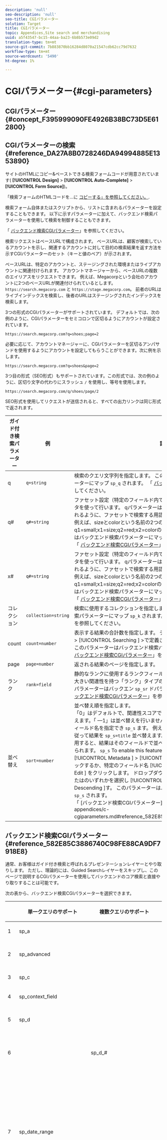 ```yaml
---
description: 'null'
seo-description: 'null'
seo-title: CGIパラメーター
solution: Target
title: CGIパラメーター
topic: Appendices,Site search and merchandising
uuid: a5f43547-bc15-44aa-ba23-6b8b573e09d2
translation-type: tm+mt
source-git-commit: 7b883870bb16284d8070a21547cdb62cc79d7632
workflow-type: tm+mt
source-wordcount: '5490'
ht-degree: 1%

---
```



# CGIパラメーター{#cgi-parameters}

## CGIパラメーター {#concept_F395999090FE4926B38BC73D5E612800}

## CGIパラメーターの検索 {#reference_DA27A8B0728246DA94994885E1353890}

サイトのHTMLにコピー&amp;ペーストできる検索フォームコードが用意されています( **[!UICONTROL Design]** > **[!UICONTROL Auto-Complete]** > **[!UICONTROL Form Source]**)。

「検索フォームのHTMLコードを…に [コピーする」を参照してください。](../c-about-auto-complete.md#task_A3A01EA800F24C0AA33902387E0362C7).

検索フォーム自体またはスクリプトから、リストに含まれるパラメーターを設定することもできます。 以下に示すパラメーターに加えて、バックエンド検索パラメーターを使用して検索を制御することもできます。

「 [バックエンド検索CGIパラメーター](../c-appendices/c-cgiparameters.md#reference_582E85C3886740C98FE88CA9DF7918E8)」を参照してください。

検索リクエストはベースURLで構成されます。 ベースURLは、顧客が検索しているアカウントを示し、関連するアカウントに対して目的の検索結果を返す方法を示すCGIパラメーターのセット（キーと値のペア）が示されます。

ベースURLは、特定のアカウントと、ステージングされた環境またはライブアカウントに関連付けられます。 アカウントマネージャーから、ベースURLの複数のエイリアスをリクエストできます。 例えば、Megacorpという会社のアカウントに2つのベースURLが関連付けられているとします。 `https://search.megacorp.com` と `https://stage.megacorp.com`。 前者のURLはライブインデックスを検索し、後者のURLはステージングされたインデックスを検索します。

3つの形式のCGIパラメーターがサポートされています。 デフォルトでは、次の例のように、CGIパラメーターをセミコロンで区切るようにアカウントが設定されています。

`https://search.megacorp.com?q=shoes;page=2`

必要に応じて、アカウントマネージャーに、CGIパラメーターを区切るアンパサンドを使用するようにアカウントを設定してもらうことができます。次に例を示します。

`https://search.megacorp.com?q=shoes&page=2`

3つ目の形式（SEO形式）もサポートされています。この形式では、次の例のように、区切り文字の代わりにスラッシュ `/` を使用し、等号を使用します。

`https://search.megacorp.com/q/shoes/page/2`

SEO形式を使用してリクエストが送信されると、すべての出力リンクは同じ形式で返されます。

| ガイド付き検索パラメーター | 例 | 説明 |
|--- |--- |--- |
| q | `q=string` | 検索のクエリ文字列を指定します。 このパラメーターはバックエンド検索パラメーターにマップ `sp_q` されます。  「 [バックエンド検索CGIパラメーター](../c-appendices/c-cgiparameters.md#reference_582E85C3886740C98FE88CA9DF7918E8)」を参照してください。 |
| q# | `q#=string` | ファセット設定（特定のフィールド内での検索）は、番号付きのqとxのパラメータを使って行います。  qパラメーターは、対応する番号付きxパラメーターで示されるように、ファセットで検索する用語を定義します。<br>例えば、sizeとcolorという名前の2つのファセットがある場合、q1=small;x1=size;q2=red;x2=colorのように指定できます。  このパラメーターはバックエンド検索パラメーターにマップ `sp_q_exact_#` されます。  <br>「 [バックエンド検索CGIパラメーター](../c-appendices/c-cgiparameters.md#reference_582E85C3886740C98FE88CA9DF7918E8)」を参照してください。 |
| x# | `q#=string` | ファセット設定（特定のフィールド内での検索）は、番号付きのqとxのパラメータを使って行います。  qパラメーターは、対応する番号付きxパラメーターで示されるように、ファセットで検索する用語を定義します。 <br>例えば、sizeとcolorという名前の2つのファセットがある場合、q1=small;x1=size;q2=red;x2=colorのように指定できます。  このパラメーターはバックエンド検索パラメーターにマップ `sp_x_#` されます。  <br>「 [バックエンド検索CGIパラメーター](../c-appendices/c-cgiparameters.md#reference_582E85C3886740C98FE88CA9DF7918E8)」を参照してください。 |
| コレクション | `collection=string` | 検索に使用するコレクションを指定します。  このパラメーターはバックエンド検索パラメーターにマップ `sp_k` されます。  「 [バックエンド検索CGIパラメーター](../c-appendices/c-cgiparameters.md#reference_582E85C3886740C98FE88CA9DF7918E8)」を参照してください。 |
| count | `count=number` | 表示する結果の合計数を指定します。  デフォルトは、 [!UICONTROL Settings ] > [!UICONTROL Searching ] >で定義されてい [!UICONTROL Searches ]ます。.  このパラメーターはバックエンド検索パラメーターにマップ `sp_c` されます。  「 [バックエンド検索CGIパラメーター](../c-appendices/c-cgiparameters.md#reference_582E85C3886740C98FE88CA9DF7918E8)」を参照してください。 |
| page | `page=number` | 返される結果のページを指定します。 |
| ランク | `rank=field` | 静的なランクに使用するランクフィールドを指定します。  フィールドは、0より大きい関連性を持つ「ランク」タイプのフィールドである必要があります。  このパラメーターはバックエン `sp_sr` ドパラメーターにマッピングされます。  「 [バックエンド検索CGIパラメーター](../c-appendices/c-cgiparameters.md#reference_582E85C3886740C98FE88CA9DF7918E8)」を参照してください。 |
| 並べ替え | `sort=number` | 並べ替え順を指定します。<br>「0」はデフォルトで、関連性スコアで並べ替えられます。「1」は日付で並べ替えます。「 —1」は並べ替えを行いません。  ユーザーは、パラメーターの値のフィールド名を指定でき `sp_s` ます。  例えば、タイトルフィールドに含まれる値に従って結果を `sp_s=title` 並べ替えます。 フィールド名をパラメーターの値に使用すると、結果はそのフィールドで並べ替えられ、その後関連性で下位並べ替えられます。 ` sp_s `  To enable this feature, click [!UICONTROL Settings ] > [!UICONTROL Metadata ] > [!UICONTROL Definitions ]. 定義ページで、をクリックするか、特定のフィールド名 [!UICONTROL Add New Field ][!UICONTROL Edit ] をクリックします。 ドロップダウン [!UICONTROL Sorting ] リストで、またはのいずれかを選択し [!UICONTROL Ascending ] ま [!UICONTROL Descending ]す。 このパラメーターはバックエンド検索パラメーターにマップ `sp_s` されます。 <br>「 [バックエンド検索CGIパラメーター]」を参照してください。(../c-appendices/c-cgiparameters.md#reference_582E85C3886740C98FE88CA9DF7918E8)。 |

## バックエンド検索CGIパラメーター {#reference_582E85C3886740C98FE88CA9DF7918E8}

通常、お客様はガイド付き検索と呼ばれるプレゼンテーションレイヤーとやり取りします。 ただし、理論的には、Guided Searchレイヤーをスキップし、このページで説明するCGIパラメーターを使用してバックエンドのコア検索と直接やり取りすることは可能です。

次の表から、バックエンド検索CGIパラメーターを選択できます。
<table> 
 <thead> 
  <tr> 
   <th colname="col1" class="entry"> </th> 
   <th colname="col2" class="entry"> <p>単一クエリのサポート </p> </th> 
   <th colname="col03" class="entry"> <p>複数クエリのサポート </p> </th> 
   <th colname="col3" class="entry"> <p>例 </p> </th> 
   <th colname="col4" class="entry"> <p>説明 </p> </th> 
  </tr> 
 </thead>
 <tbody> 
  <tr> 
   <td colname="col1"> <p>1 </p> </td> 
   <td colname="col2"> <p>sp_a </p> </td> 
   <td colname="col03"> <p> </p> </td> 
   <td colname="col3"> <p> <span class="codeph"> sp_a=文字列 </span> </p> </td> 
   <td colname="col4"> <p>アカウント番号の文字列を指定します。 このパラメーターは必須で、有効なアカウント番号文字列である必要があります。 アカウント番号の文字列は、 <span class="uicontrol"> 設定/アカウントオプション/アカウント </span> 設定で確認でき <span class="uicontrol"></span><span class="uicontrol"></span>ます。 </p> </td> 
  </tr> 
  <tr> 
   <td colname="col1"> <p>2 </p> </td> 
   <td colname="col2"> <p>sp_advanced </p> </td> 
   <td colname="col03"> <p> </p> </td> 
   <td colname="col3"> <p> <span class="codeph"> sp_advanced= 0または1 </span> </p> </td> 
   <td colname="col4"> <p>sp_advanced=1 <span class="codeph"> がクエリと共に送信さ </span> れた場合、検索フォームでは、 <span class="codeph"> &lt;search-if-advanced&gt; </span> タグと検索テンプレート内の <span class="codeph"> &lt;/search-if-advanced&gt; </span> タグの間のすべてのコードが使用されます。 &lt;search-if-not-advanced&gt;タグと <span class="codeph"> &lt;/search-if-not-advanced&gt; </span><span class="codeph"></span> タグの間のコードはすべて無視されます。 sp_advanced=0 <span class="codeph"></span> （またはその他の値）が送信された場合、&lt;search-if-advanced&gt;テンプレートブロックは無視され、&lt;search-if-not-advanced&gt;テンプレートブロックが使用されます。 </p> </td> 
  </tr> 
  <tr> 
   <td colname="col1"> <p>3 </p> </td> 
   <td colname="col2"> <p>sp_c </p> </td> 
   <td colname="col03"> <p> </p> </td> 
   <td colname="col3"> <p> <span class="codeph"> sp_c=数値 </span> </p> </td> 
   <td colname="col4"> <p>表示する結果の合計数を指定します。 デフォルトは 10 です。 </p> </td> 
  </tr> 
  <tr> 
   <td colname="col1"> <p>4 </p> </td> 
   <td colname="col2"> <p>sp_context_field </p> </td> 
   <td colname="col03"> <p> </p> </td> 
   <td colname="col3"> <p> <code> sp_context_field= <i>field</i> </code> </p> </td> 
   <td colname="col4"> <p>特定のフィールドのコンテキスト情報を収集します。 収集した情報は、 <span class="codeph"> &lt;search-context&gt; </span> テンプレートタグを介して検索結果に出力されます。 The default value is <span class="codeph"> body </span>. </p> </td> 
  </tr> 
  <tr> 
   <td colname="col1"> <p>5 </p> </td> 
   <td colname="col2"> <p>sp_d </p> </td> 
   <td colname="col03"> <p> </p> </td> 
   <td colname="col3"> <p> <span class="codeph"> sp_d=タイプ </span> </p> </td> 
   <td colname="col4"> <p>実行する日付範囲検索のタイプを指定します。 日付範囲検索を行わない任意の値を指定する。カスタムは、検索する日付をsp_date_rangeの値を使用して検索する <span class="codeph"> べき値を示し、sp_ </span> 開始のsp_ <span class="codeph"> end_sp_end, sp_endの開始sp_sp_ </span><span class="codeph"></span><span class="codeph"></span><span class="codeph"></span><span class="codeph"></span><span class="codeph"></span> endの開始を示す。年は、日付の範囲を調べます。 <span class="codeph"> sp_d </span> は、検索フォームにカスタム範囲（sp_date_rangeを使用）または特定の開始と終了日の範囲で検索するオプションが含まれている場合にのみ必要 <span class="codeph"></span>です。 </p> </td> 
  </tr> 
  <tr> 
   <td colname="col1"> <p>6 </p> </td> 
   <td colname="col2"> <p> </p> </td> 
   <td colname="col03"> <p> sp_d_# </p> </td> 
   <td colname="col3"> <p> <span class="codeph"> sp_d_#=タイプ </span> </p> </td> 
   <td colname="col4"> <p>対応する <span class="codeph"> sp_q_# </span> クエリに対して実行する日付範囲検索のタイプを指定します。 「#」は1 ～ 16の数字に置き換えられます( <span class="codeph"> sp_d_8など、番号付きクエリ </span>sp_q_8に適用され <span class="codeph"></span>ます)。 </p> <p>typeは任意に設定できます。日付範囲検索は実行しません。 <span class="codeph"> sp_date_range_#の値は検索する日付の決定に使用され、sp_ </span> date_#の値は検索する日付の決定に使用され、sp_min_day_day_#はsp_min_ <span class="codeph"> month_ </span><span class="codeph"></span><span class="codeph"></span><span class="codeph"></span><span class="codeph"></span><span class="codeph"></span><span class="codeph"></span> p_max日付の範囲を決定するには、_max_sp_max_month#を使用し、sp_max_year#を使用します。 sp_d_#の使用は、検索フォームにカスタム範囲（sp_date_range_#を使用）または特定の開始と <span class="codeph"> 終了日の範囲で検索するオプションが含まれている場合にのみ必要 </span><span class="codeph"></span>です。 </p> </td> 
  </tr> 
  <tr> 
   <td colname="col1"> <p>7 </p> </td> 
   <td colname="col2"> <p>sp_date_range </p> </td> 
   <td colname="col03"> <p> </p> </td> 
   <td colname="col3"> <p> <code> sp_date_range= <i>number</i> </code> </p> </td> 
   <td colname="col4"> <p>検索に適用する事前定義の日付範囲を指定します。 0以上の値は、今日より前に検索する日数を指定します。例えば、「0」の値は「today」を、「1」の値は「today and yesterday」を、「30」の値は「within thast 30 days」を示します。 </p> <p>0未満の値は、次のようにカスタム範囲を指定します。 </p> <p>-1 = "なし"（日付範囲なしを指定した場合と同じ）。 </p> <p>-2 = "今週"。現在の週の日曜日から土曜日を検索します。 </p> <p>-3 = "先週"。現在の週の前の週の日曜日から土曜日を検索します。 </p> <p>-4 = "今月"（現在の月内の日付を検索） </p> <p>-5 = "先月"。現在の月の前の月内の日付を検索します。 </p> <p>-6 = "今年"（現在の年内の日付を検索） </p> <p>-7 = "昨年"。現在の年の前の年内の日付を検索します。 </p> </td> 
  </tr> 
  <tr> 
   <td colname="col1"> <p>8 </p> </td> 
   <td colname="col2"> <p> </p> </td> 
   <td colname="col03"> <p>sp_date_range_# </p> </td> 
   <td colname="col3"> <p> <code> sp_date_range_#= <i>number</i> </code> </p> </td> 
   <td colname="col4"> <p>対応する <span class="codeph"> sp_q_# </span> クエリに適用する、事前定義済みの日付範囲を指定します。 「#」は、1 ～ 16の間の数字に置き換えられます( <span class="codeph"> sp_date_range_8など、番号付きクエリsp_q_8 </span>に適用され <span class="codeph"></span>ます)。 </p> <p>0以上の値は、今日より前に検索する日数を指定します。 例えば、0を指定すると今日が指定されます。値1は今日と昨日を指定します。値を30に設定すると、過去30日以内の期間が指定されます。 </p> <p>0未満の値は、次のようにカスタム範囲を指定します。 </p> <p>-1 = "なし"（日付範囲なしを指定した場合と同じ）。 </p> <p>-2 = "今週"。現在の週の日曜日から土曜日を検索します。 </p> <p>-3 = "先週"。現在の週の前の週の日曜日から土曜日を検索します。 </p> <p>-4 = "今月"（現在の月内の日付を検索） </p> <p>-5 = "先月"。現在の月の前の月内の日付を検索します。 </p> <p>-6 = "今年"（現在の年内の日付を検索） </p> <p>-7 = "昨年"。現在の年の前の年内の日付を検索します。 </p> </td> 
  </tr> 
  <tr> 
   <td colname="col1"> <p>9 </p> </td> 
   <td colname="col2"> <p>sp_dedupe_field </p> </td> 
   <td colname="col03"> <p> </p> </td> 
   <td colname="col3"> <p> <code> sp_dedupe_field= <i>fieldname</i> </code> </p> </td> 
   <td colname="col4"> <p>検索結果を重複除外する単一のフィールドを指定します。 そのフィールドの重複結果はすべて検索結果から削除されます。 例えば、 <span class="codeph"></span>sp_dedupe_field=titleの場合、特定のタイトルに対する最上位の結果のみが検索結果に表示されます（2つの結果が同じタイトルフィールドのコンテンツを持つことはありません）。 複数値(許可リスト)タイプのフィールドの場合は、フィールドの内容全体が比較に使用されます。 1つのフィールドのみを指定できます。 フィールド名に「table-qualifier」は使用できません。 </p> </td> 
  </tr> 
  <tr> 
   <td colname="col1"> <p>10 </p> </td> 
   <td colname="col2"> <p>sp_e </p> </td> 
   <td colname="col03"> <p> </p> </td> 
   <td colname="col3"> <p> <span class="codeph"> sp_e=数値 </span> </p> </td> 
   <td colname="col4"> <p>数字を超える文字を含むクエリ文字列の任意の単語に対して、自動ワイルドカード拡張を行うように指定します。 つまり、 <span class="codeph"> sp_e=5は、「クエリ」や「数値」など5文字以上の単語をワイルドカード文字「*」で展開し、「クエリ*」や「数値*」と同じ検索にすることを </span> 指定します。 文字数の少ない単語は拡張されないので、「word」を検索しても、ワイルドカードによる自動拡張は行われません。 </p> </td> 
  </tr> 
  <tr> 
   <td colname="col1"> <p>11 </p> </td> 
   <td colname="col2"> <p> </p> </td> 
   <td colname="col03"> <p> sp_e_# </p> </td> 
   <td colname="col3"> <p> <span class="codeph"> sp_e_#= number </span> </p> </td> 
   <td colname="col4"> <p>対応する <span class="codeph"></span> sp_q_#クエリ文字列の任意の単語に対して、数値文字を超える自動ワイルドカード拡張を行うことを指定します。 つまり、 <span class="codeph"> sp_e_2=5は、「クエリ」や「数値」など、sp_q_2 </span> クエリ列に5文字以上含まれる単語をワイルドカード文字「 <span class="codeph"></span><span class="codeph"></span>* 」で展開することを指定し、「クエリ*」や「数値*」の検索と同じ検索結果になります。 文字数の少ない単語は拡張されないので、 <span class="codeph"> sp_q_2で「word」を検索しても、ワイルドカードの自動拡張 </span> は行われません。 </p> </td> 
  </tr> 
  <tr> 
   <td colname="col1"> <p>12 </p> </td> 
   <td colname="col2"> <p>sp_end_day、sp_end_month、sp_end_year </p> </td> 
   <td colname="col03"> <p> </p> </td> 
   <td colname="col3"> <p> <code> sp_end_day= <i>number</i>,sp_end_month= <i>number</i>, sp_end_year= <i>number</i> </code> </p> </td> 
   <td colname="col4"> <p>この3項目の値は、検索の終了日の範囲を指定し、セットとして指定する必要があります。 </p> </td> 
  </tr> 
  <tr> 
   <td colname="col1"> <p>13 </p> </td> 
   <td colname="col2"> <p>sp_f </p> </td> 
   <td colname="col03"> <p> </p> </td> 
   <td colname="col3"> <p> <span class="codeph"> sp_f=文字列 </span> </p> </td> 
   <td colname="col4"> <p>クエリパラメータ文字列の文字セット( <span class="codeph"> sp_qなど </span>)を指定します。 この文字列は、検索フォームが含まれるページの文字セットと常に一致する必要があります。 </p> </td> 
  </tr> 
  <tr> 
   <td colname="col1"> <p>14 </p> </td> 
   <td colname="col2"> <p>sp_field_table </p> </td> 
   <td colname="col03"> <p> </p> </td> 
   <td colname="col3"> <p> <code> sp_field_ table=table: field,field... </code> </p> </td> 
   <td colname="col4"> <p>指定したフィールドから成る論理データテーブルを定義します。 例えば、「color」、「size」、「price」の各フィールドから成る「items」という名前のテーブルは、次のように定義されます。 </p> <p> <span class="codeph"> sp_field_table=items:color,size,price </span> </p> <p>論理テーブルは、「許可リスト」がチェックされているフィールド( <span class="uicontrol"> 設定/ </span> メタデータ <span class="uicontrol"> / </span> 定義 <span class="uicontrol"> の下 </span>)と併用すると最も役立ちます。 フィールド名を値として使用するすべてのCGIパラメーターとテンプレートタグでは、必要に応じてテーブル名の後に「。」を付けて指定できます。 フィールド名の前( <span class="codeph"> sp_x_1=tablename.fieldnameなど </span>)。 </p> <p>例えば、サイズが「large」の1つ以上の「red」ドキュメントを含むアイテム（アイテムがメタデータの平行な行として表される）を検索するには、次を使用します。 </p> <p> <code> sp_q_exact_1=red&amp;sp_x_1=items.color&amp; sp_q_exact_2=large&amp;sp_x_2=items.size&amp;sp_field_table=items:color,size,price </code> </p> </td> 
  </tr> 
  <tr> 
   <td colname="col1"> <p>15 </p> </td> 
   <td colname="col2"> sp_i </td> 
   <td colname="col03"> <p> </p> </td> 
   <td colname="col3"> <p> <span class="codeph"> sp_i= <span class="varname"> 値 </span> </span> </p> </td> 
   <td colname="col4"> <p>レポートを生成する際に検索を無視します。 </p> <p>このクエリを使用して、Did You Meanが生成する検索や、管理者がメンバセンターで生成する検索など、特定のバックエンド検索をマスクします。 エンドユーザはこのような検索タイプを生成しないので、様々なAdobeSearch&amp;Promoteレポートには表示されません。 </p> <p>有効な値は、 <span class="codeph"> sp_i=1 </span> および <span class="codeph"> sp_i=2 </span>です。 </p> </td> 
  </tr> 
  <tr> 
   <td colname="col1"> <p>16 </p> </td> 
   <td colname="col2"> <p>sp_k </p> </td> 
   <td colname="col03"> <p> </p> </td> 
   <td colname="col3"> <p> <span class="codeph"> sp_k=文字列 </span> </p> </td> 
   <td colname="col4"> <p> 検索に使用するコレクションを指定します。 デフォルト値はコレクションなしです。つまり、検索にはサイト全体が含まれる必要があります。 </p> <p>検索フォームでのコレクションの <a href="../c-appendices/c-searchforms.md#reference_5A079AEEEFB84457892EF0870D0605C3" type="reference" format="dita" scope="local"> 使用を参照してくだ </a>さい。 </p> </td> 
  </tr> 
  <tr> 
   <td colname="col1"> <p>17 </p> </td> 
   <td colname="col2"> <p>sp_l </p> </td> 
   <td colname="col03"> <p> </p> </td> 
   <td colname="col3"> <p> <span class="codeph"> sp_l=文字列 </span> </p> </td> 
   <td colname="col4"> <p>クエリパラメータ文字列の言語を指定します( <span class="codeph"> sp_qなど </span>)。 この <i><span class="codeph"></span></i> 文字列は、ISO-639言語コードの後にオプションでISO-3166国コードが続く標準ロケールIDにする必要があります。 例えば、英語は「en」または「en_US」、日本語は「ja」または「ja_JP」です。 </p> </td> 
  </tr> 
  <tr> 
   <td colname="col1"> <p>18 </p> </td> 
   <td colname="col2"> <p>sp_literal </p> </td> 
   <td colname="col03"> <p> </p> </td> 
   <td colname="col3"> <p> <span class="codeph"> sp_literal= 0または1 </span> </p> </td> 
   <td colname="col4"> <p> sp_literal=1を設定すると、 <span class="codeph"></span> クエリ内の単語を解釈する可能性のあるすべての機能が一時的に無効になります。 このパラメーターを使用すると、同義語、代替単語フォームおよび類似音の一致に関係なく、クエリのリテラル語句のみがドキュメントに一致します。 </p> <p>sp_literal=0は意味を持たないこ <span class="codeph"></span> とに注意してください。この値を使用すると無視されます。 </p> <p>辞書につ <a href="../c-about-linguistics-menu/c-about-dictionaries.md#concept_B8028B71EC8144669614C64578EDB034" type="concept" format="dita" scope="local"> いてを参照してくだ </a>さい。 </p> </td> 
  </tr> 
  <tr> 
   <td colname="col1"> <p>19 </p> </td> 
   <td colname="col2"> <p>sp_m </p> </td> 
   <td colname="col03"> <p> </p> </td> 
   <td colname="col3"> <p> <span class="codeph"> sp_m=数値 </span> </p> </td> 
   <td colname="col4"> <p> 概要を表示するかどうかを指定します。 1ははい、0はいいえ。 デフォルトは 1 です。 </p> </td> 
  </tr> 
  <tr> 
   <td colname="col1"> <p>20 </p> </td> 
   <td colname="col2"> <p>sp_n </p> </td> 
   <td colname="col03"> <p> </p> </td> 
   <td colname="col3"> <p> <span class="codeph"> sp_n=数値 </span> </p> </td> 
   <td colname="col4"> <p> 検索結果を開始する結果の数を指定します。 デフォルトは 1 です。 </p> </td> 
  </tr> 
  <tr> 
   <td colname="col1"> <p>21 </p> </td> 
   <td colname="col2"> <p>sp_not_found_page </p> </td> 
   <td colname="col03"> <p> </p> </td> 
   <td colname="col3"> <p> <span class="codeph"> sp_not_found_page= url </span> </p> </td> 
   <td colname="col4"> <p> 検索結果がない場合に、指定したURLにリダイレクトするかどうかを指定します。 </p> </td> 
  </tr> 
  <tr> 
   <td colname="col1"> <p>22 </p> </td> 
   <td colname="col2"> <p>sp_p </p> </td> 
   <td colname="col03"> <p> </p> </td> 
   <td colname="col3"> <p> <span class="codeph"> sp_p= any/all/phrase </span> </p> </td> 
   <td colname="col4"> <p> 実行する検索のデフォルトの種類を指定します。 「 <span class="codeph"></span> any」を使用すると、クエリ文字列から任意の単語を含むドキュメントを検索できます。 「 <span class="codeph"></span> all」を使用すると、クエリ文字列に含まれるすべての単語を含むドキュメントを検索できます。 phraseを使用すると、 <span class="codeph"></span> クエリ文字列は引用符で囲まれたフレーズとして扱われ、ユーザーが入力した引用符はすべて無視されます。 </p> <p>フレ <span class="codeph"> ーズ </span> とす <span class="codeph"></span>べての場合、検索語の前にある「+」と「 — 」の指定は無効になり、これらの文字は無視されます。 sp_p <span class="codeph"></span> が存在しない場合、または空の文字列または任意の値に設定されている場合は、標準の「+」と「 — 」の単語プリフィックスが許可されます。 </p> <p>検索でプラス(「+」)とマイナス(「 — 」)を使用する方法について詳しくは、検索ヒントの説明を参照してください。 </p> <p><a href="../c-about-settings-menu/c-about-searching-menu.md#concept_207105CF26B1448F8A3D223787C56AB8" type="concept" format="dita" scope="local">検索について</a>を参照してください。 </p> <p>sp_pパラメータの使用例については、サンプルのアドバンス検索フォームを参照して <span class="codeph"> く </span> ださい。 </p> <p>詳しくは、「 <a href="../c-appendices/c-searchforms.md#reference_82E1051918744EBA88A01E9E6AE42C4A" type="reference" format="dita" scope="local"> アドバンス検索フォームの例」を参照してくだ </a>さい。 </p> </td> 
  </tr> 
  <tr> 
   <td colname="col1"> <p>23 </p> </td> 
   <td colname="col2"> <p> </p> </td> 
   <td colname="col03"> <p> sp_p_# </p> </td> 
   <td colname="col3"> <p> <span class="codeph"> sp_p_#=任意/すべて/フレーズ </span> </p> </td> 
   <td colname="col4"> <p>対応する <span class="codeph"> sp_q_# </span> クエリで実行する検索のデフォルトのタイプを指定します。 「#」は1 ～ 16の数字に置き換えられます(例えば、 <span class="codeph"> sp_p_8は番号付きクエリ </span> sp_q_8に当てはまり <span class="codeph"></span>ます)。 anyを使用すると、クエリ文字列から任意の単語を含むドキュメントが返され <span class="codeph"></span> ます。 allを使用すると、クエリ文字列内のすべての単語を含むドキュメントが返されます。 <span class="codeph"></span> フレーズを使用すると、 <span class="codeph"></span> クエリ文字列が完全なフレーズとして扱われます（そして、ユーザーが入力した引用符はすべて無視されます）。 </p> <p>す <span class="codeph"> べてまたは </span><span class="codeph"></span>フレーズのいずれかを指定した場合、検索語の前にあるプラス記号とマイナス記号は無視されます。 sp_p_# <span class="codeph"> を省略した場合、または空の文字列または </span><span class="codeph"></span>任意の値に設定した場合は、標準の「+」プリフィックスと「 — 」プリフィックスが許可されます。 </p> </td> 
  </tr> 
  <tr> 
   <td colname="col1"> <p>24 </p> </td> 
   <td colname="col2"> <p>sp_pt </p> </td> 
   <td colname="col03"> <p> </p> </td> 
   <td colname="col3"> <p> <code> sp_pt= <i>exact/equivalent/compatible</i> </code> </p> </td> 
   <td colname="col4"> <p> 適用するターゲットの一致タイプを指定します。 完全一致を使用すると、ターゲットコンテンツ内のドキュメント文字列と完全に一致するクエリ内でのみ、利益ターゲットが一致することを <span class="codeph"></span> 意味します。 等価の使用は、単語の順序が重要でないという点を除いて、完全一致 <span class="codeph"></span> と同様です。 compatibleを使用すると、 <span class="codeph"> sp_pパラメータの値に基づいて、ターゲットの一致タイプが </span> 自動的に設定され <span class="codeph"></span> ます。 sp_pが <span class="codeph"> 全てのフレーズである場合は、 </span> exactを使用し、 <span class="codeph"> sp_pが全てのフレーズである場合は、 </span><span class="codeph"></span><span class="codeph"></span><span class="codeph"></span> exactを使用します。 デフォルト値の <span class="codeph"> sp_pt </span> は <span class="codeph"> 互換性があり </span>ます。 </p> </td> 
  </tr> 
  <tr> 
   <td colname="col1"> <p>25 </p> </td> 
   <td colname="col2"> <p> </p> </td> 
   <td colname="col03"> <p>sp_pt_# </p> </td> 
   <td colname="col3"> <p> <code> sp_pt_#= <i>exact/equivalent/compatible</i> </code> </p> </td> 
   <td colname="col4"> <p>対応する <span class="codeph"> sp_q_# </span> クエリで適用するターゲットの一致タイプを指定します。 「#」は1 ～ 16の数字に置き換えられます(例えば、 <span class="codeph"> sp_p_8は番号付きクエリ </span> sp_q_8に当てはまり <span class="codeph"></span>ます)。 完全一致を使用すると、ターゲットコンテンツ内のドキュメント文字列と完全に一致するクエリ内でのみ、利益ターゲットが一致することを <span class="codeph"></span> 意味します。 等価な文字の使用は、単語の順序が重要でないという点を除き、 <span class="codeph"> 完全一致と同じで </span><span class="codeph"></span>す。 compatibleを使用すると、対応する <span class="codeph"> sp_p_#パラメータの値に基づいて、ターゲットの一致タイプが </span> 自動的に設定され <span class="codeph"></span> ます。 <span class="codeph"> sp_p_# </span> がすべてまたはフレーズの場合はexactが使用され、それ以外の場合は <span class="codeph"> 等価 </span><span class="codeph"></span> が使用されます。 デフォルト値の <span class="codeph"> sp_pt_# </span> は <span class="codeph"> 互換性があり </span>ます。 </p> </td> 
  </tr> 
  <tr> 
   <td colname="col1"> <p>26 </p> </td> 
   <td colname="col2"> <p>sp_q </p> </td> 
   <td colname="col03"> <p> </p> </td> 
   <td colname="col3"> <p> <span class="codeph"> sp_q=文字列 </span> </p> </td> 
   <td colname="col4"> <p> 検索のクエリ文字列を指定します。 空の文字列は、結果が表示されないことを示します。 </p> </td> 
  </tr> 
  <tr> 
   <td colname="col1"> <p>27 </p> </td> 
   <td colname="col2"> <p> </p> </td> 
   <td colname="col03"> <p>sp_q_# </p> </td> 
   <td colname="col3"> <p> <span class="codeph"> sp_q_#= text </span> </p> </td> 
   <td colname="col4"> <p>このパラメーターを使用すると、検索フォームで複数のクエリを作成できます。 sp_q_# <span class="codeph"></span> クエリには、指定した番号付きで使用するクエリ文字列が含まれます。 検索リクエストは、最大16個の異なる番号付きクエリ( <span class="codeph"> sp_q_1 ～ </span> sp_q_16 <span class="codeph"></span>)を参照できます。 </p> <p>例えば、次のフォームを送信すると、「great」と「books」という語を含むすべてのドキュメントが返されます。 </p> <p> <code class="syntax html"> Search&nbsp;for:&nbsp;&lt;input&nbsp;type="text"&nbsp;name="sp_q"&nbsp;value="great"&gt; 
      Search&nbsp;for:&nbsp;&lt;input&nbsp;type="text"&nbsp;name="sp_q_1"&nbsp;value="books"&gt; </code> </p> </td> 
  </tr> 
  <tr> 
   <td colname="col1"> <p>28 </p> </td> 
   <td colname="col2"> <p>sp_q_day、sp_q_month、sp_q_year </p> </td> 
   <td colname="col03"> <p> sp_q _day_#、sp_q _month_#、sp_q _year_# </p> </td> 
   <td colname="col3"> <p> <span class="codeph"> sp_q_day=整数値 </span> </p> <p> <span class="codeph"> sp_q_month=整数値 </span> </p> <p> <span class="codeph"> sp_q_year=整数値 </span> </p> <p> <span class="codeph"> sp_q_day_#=整数値 </span> </p> <p> <span class="codeph"> sp_q_month_#=整数値 </span> </p> <p> <span class="codeph"> sp_q_year_#=整数値 </span> </p> </td> 
   <td colname="col4"> <p>これらのパラメーターは、特定のクエリの正確な日付を指定するために使用されます。 sp_q_day、 <span class="codeph"> sp_q_month、およびsp_q_yearの各 </span>パラメータは、メインクエリ( <span class="codeph"> sp_q_ </span><span class="codeph"></span><span class="codeph"></span>hon)に適用されます。 </p> <p><span class="codeph"> # </span>パラメーターは、1 ～ 16の間の数字に置き換えられます(例えば、番号付きクエリ <span class="codeph"> sp_q_6に該当するsp_q_day_6 </span><span class="codeph"></span>)。 デフォルトでは、すべての日付はグリニッジ標準時を基準に検索されます。 </p> <p>コードの次のセクションでは、「Jan」の日付のドキュメントで「orange」という語を検索できます。 PublishDateという名前のユーザ定義フィールドの「1st, 2000」 <span class="codeph"> は、次のようになり </span>ます。 </p> <p> <code class="syntax html"> &lt;input&nbsp;type="hidden"&nbsp;name="sp_x_1"&nbsp;value="PublishDate"&gt; Search&nbsp;for:&nbsp;&lt;input&nbsp;type="text"&nbsp;name="sp_q"&nbsp;value="orange"&gt;On&nbsp;:&nbsp;&lt;input&nbsp;type="text"&nbsp;name="sp_q_day_1"&nbsp;size="2"&nbsp;value="1"&gt;&nbsp;Day&lt;input&nbsp;type="text"&nbsp;name="sp_q_month_1"&nbsp;size="2"&nbsp;value="1"&gt;&nbsp;Month &lt;input&nbsp;type="text"&nbsp;name="sp_q_year_1"&nbsp;size="4"&nbsp;value="2000"&gt;&nbsp;Year&nbsp; </code> </p> </td> 
  </tr> 
  <tr> 
   <td colname="col1"> <p>29 </p> </td> 
   <td colname="col2"> <p>sp_q_location </p> </td> 
   <td colname="col03"> <p>sp_q_location_# </p> </td> 
   <td colname="col3"> <p> <code> sp_q_location=<i>latitude/longitude</i> OR <i>areacode</i> OR <i>zipcode</i> </code> </p> <p> <code> sp_q_location_#= <i>latitude/longitude</i> OR <i>areacode</i> OR <i>zipcode</i> </code> </p> </td> 
   <td colname="col4"> <p>これらのパラメーターは、場所をメインパラメーターまたは番号付きクエリーに関連付けます。 sp_q_locationを使用すると、メイン <span class="codeph"> クエリsp_q_location_# </span> ( <span class="codeph"></span><span class="codeph"></span> #は1 ～ 16の数字で置き換えられます)に影響し、指定した番号付きクエリに影響します。 これらのパラメータは、各サイトページに対してインデックス化された場所データに対して、最小および/または最大距離の近接性検索を実行するために使用されます。 値の形式によって、解釈が決まります。 </p> <p>DDD（3桁の数値）の形式の値は、米国の電話領域と解釈されます。DDDDDDまたはDDDDDD-DDDDDの形式の値は、USのzipcodeとして解釈されます。また、±DDD.DDDD±DDD.DDDDの形式の値は緯度と経度のペアとして解釈されます。 各値に記号が必要です。 例えば、+38.6317+120.5509は緯度38.6317、経度120.5509を指定します。 </p> <p>近接検索 <a href="../c-appendices/r-about-proximity-search.md#reference_45AC6BB50609431ABD31DA46EE65360D" type="reference" format="dita" scope="local"> についてを参照してくだ </a>さい。 </p> </td> 
  </tr> 
  <tr> 
   <td colname="col1"> <p>30 </p> </td> 
   <td colname="col2"> <p>sp_q_max_relevant_distance </p> </td> 
   <td colname="col03"> <p>sp_q_max_relevant_distance _# </p> </td> 
   <td colname="col3"> <p> <code> sp_q_max_relevant_distance= <i>value</i> </code> </p> <p> <code> sp_q_max_relevant_distance_#= <i>value</i> </code> </p> </td> 
   <td colname="col4"> <p>これらのパラメーターは、近接検索に適用される関連性の計算を制御します。 sp_q_max_relevant_distanceの使用は、メインクエリsp_q_max_relevant_distance_# ( <span class="codeph"> #は1 ～ 16の数字で置き換えられる)に </span> 影響し、指定された番号付きクエリ <span class="codeph"></span><span class="codeph"></span> に影響します。 </p> <p>sp_q_max_relevant_distanceのデフォルト <span class="codeph"> 値 </span> は100です。 </p> <p>近接性コンポーネントの完全な関連性スコアは、0の距離を表します。 近接性コンポーネントの最小関連スコアは、指定した <span class="codeph"> sp_q_max_relevant_distance_# </span> 値のすぐ上の距離を表します。 </p> <p>近接検索 <a href="../c-appendices/r-about-proximity-search.md#reference_45AC6BB50609431ABD31DA46EE65360D" type="reference" format="dita" scope="local"> についてを参照してくだ </a>さい。 </p> </td> 
  </tr> 
  <tr> 
   <td colname="col1"> <p>31 </p> </td> 
   <td colname="col2"> <p>sp_q_min_day、sp_q_min_month、sp_q_min_year </p> <p>sp_q_max_day、sp_q_max_month、sp_q_max_year </p> </td> 
   <td colname="col03"> <p>sp_q_min_day_#、sp_q_min_month_#、sp_q_min_year_# </p> <p> sp_q_max_day_#、sp_q_max_month_#、sp_q_max_year_# </p> </td> 
   <td colname="col3"> <p> <code> sp_q_min_day=<i>integer value</i> </code> </p> <p> <code> sp_q_min_month=<i>integer value</i> </code> </p> <p> <code> sp_q_min_year=<i>integer value</i> </code> </p> <p> <code> sp_q_max_day=<i>integer value</i> </code> </p> <p> <code> sp_q_max_month=<i>integer value</i> </code> </p> <p> <code> sp_q_max_year=<i>integer value</i> </code> </p> <p> <code> sp_q_min_day_#=<i>integer value</i> </code> </p> <p> <code> sp_q_min_month_#=<i>integer value</i> </code> </p> <p> <code> sp_q_min_year_#=<i>integer value</i> </code> </p> <p> <code> sp_q_max_day_#=<i>integer value</i> </code> </p> <p> <code> sp_q_max_month_#=<i>integer value</i> </code> </p> <p> <code> sp_q_max_year_#=<i>integer value</i> </code> </p> </td> 
   <td colname="col4"> <p>これらのパラメーターは、特定のクエリの最小および最大の日付範囲を設定するために使用されます。 sp_q_day, sp_q_min_month, sp_q_ <span class="codeph"> min_month, sp_q_q_min_year </span>sp_q_max_ <span class="codeph"> max_q_max_q_max_q_max sp_max sp_max sp_max sp_maxクエリ </span><span class="codeph"></span><span class="codeph"></span><span class="codeph"></span><i></i><span class="codeph"></span>sp_min_s </p> <p>パラメーター名 <span class="codeph"> の </span>#は、1 ～ 16の間の数字に置き換えられます(例えば、 <span class="codeph"> sp_q_min_day_6は番号付きクエリ </span> sp_q_6に <span class="codeph"> 適用されます </span>)。 </p> <p>最小の日付のみ、最大の日付のみ、または最小と最大の日付の両方を指定できます。 ただし、最小または最大値を指定する場合は、3つの日付パラメーターをすべて指定する必要があります（日、月、年）。 デフォルトでは、すべての日付はグリニッジ標準時を基準に検索されます。 </p> <p>次のコードのセクションでは、2000年1月1日から2000年12月31日の間の日付を持つドキュメントで、「orange」という語をPublishDateというユーザ定義フィールドで検索でき <span class="codeph"></span>ます。 </p> <p> <code class="syntax html"> &lt;input&nbsp;type="hidden"&nbsp;name="sp_x_1"&nbsp;value="PublishDate"&gt;Search&nbsp;for:&nbsp;&lt;input&nbsp;type="text"&nbsp;name="sp_q"&nbsp;value="orange"&gt;Between:&nbsp;&lt;input&nbsp;type="text"&nbsp;name="sp_q_min_day_1"&nbsp;size="2"&nbsp;value="1"&gt;&nbsp;Start&nbsp;Day&lt;input&nbsp;type="text"&nbsp;name="sp_q_min_month_1"&nbsp;size="2"&nbsp;value="1"&gt;&nbsp;Start&nbsp;Month 
      &lt;input&nbsp;type="text"&nbsp;name="sp_q_min_year_1"&nbsp;size="4"&nbsp;value="2000"&gt;&nbsp;Start&nbsp;Year 
      And:&nbsp;&lt;input&nbsp;type="text"&nbsp;name="sp_q_max_day_1"&nbsp;size="2"&nbsp;value="31"&gt;&nbsp;End&nbsp;Day 
      &lt;input&nbsp;type="text"&nbsp;name="sp_q_max_month_1"&nbsp;size="2"&nbsp;value="12"&gt;&nbsp;End&nbsp;Month 
      &lt;input&nbsp;type="text"&nbsp;name="sp_q_max_year_1"&nbsp;size="4"&nbsp;value="2000"&gt;&nbsp;End&nbsp;Year </code> </p> </td> 
  </tr> 
  <tr> 
   <td colname="col1"> <p>32 </p> </td> 
   <td colname="col2"> <p>sp_q_min、sp_q_max </p> </td> 
   <td colname="col03"> <p>sp_q _min_#、sp_q _max_#、sp_q _exact_# </p> </td> 
   <td colname="col3"> <p> <span class="codeph"> sp_q_min=値 </span> </p> <p> <span class="codeph"> sp_q_max=値 </span> </p> <p> <span class="codeph"> sp_q_min_#=値 </span> </p> <p> <span class="codeph"> sp_q_max_#=値 </span> </p> <p> <span class="codeph"> sp_q_exact_#=value </span> </p> </td> 
   <td colname="col4"> <p>これらのパラメーターは、メインパラメーターまたは番号付きクエリーに適用する最小（および/または最大）値を指定します。 sp_q_min、 <span class="codeph"> sp_q_max、 </span>sp_q_exactの使用は、メインクエリ( <span class="codeph"> sp_q  ) </span><span class="codeph"></span><span class="codeph"></span>に影響を与えます。 </p> <p>パラメータ名 <span class="codeph"> の# </span>を1 ～ 16の間の数字に置き換えます(例えば、 <span class="codeph"> sp_q_min_8は番号付きクエリ </span> sp_q_8に適用され <span class="codeph"></span>ます)。 </p> <p>sp_q_exact_#は、 <span class="codeph"> sp_q_min_# </span> と <span class="codeph"> sp_q_max_#の両方を同じ値で指定する場合の略記 </span><span class="codeph"></span> 法です。 sp_q_exact_# <span class="codeph"> を指定 </span> した場合、対応する <span class="codeph"> sp_q_min_# </span> または <span class="codeph"> sp_q_max_# </span> パラメータは無視されます。 </p> <p>sp_q_min_# <span class="codeph"> 、sp_q_max_# </span>、および <span class="codeph"> sp_q_exact_#の各 </span><span class="codeph"></span> パラメーターでは、必要に応じて、複数の「|」区切り値を指定できます。 例えば、「color」フィールド内に緑または赤の値を含むドキュメントを検索するには、次のように記述します。 <span class="codeph"> ...&amp;sp_q_exact_1=green|red&amp;sp_x_1=color </span>。 </p> </td> 
  </tr> 
  <tr> 
   <td colname="col1"> <p>33 </p> </td> 
   <td colname="col2"> <p>sp_q_nocp </p> </td> 
   <td colname="col03"> <p>sp_q _nocp _# </p> </td> 
   <td colname="col3"> <p> <span class="codeph"> sp_q_nocp= 1または0 </span> </p> <p> <span class="codeph"> sp_q_nocp_#= 1または0 </span> </p> </td> 
   <td colname="col4"> <p>デフォルトのパラメーター値は <span class="codeph"> 0で、共通フレーズ拡張が実行され </span> ることを意味します。 </p> <p>対応する検索クエリに対して1を設定す <span class="codeph"></span> ると、共通フレーズの拡張は実行されません。 </p> <p>sp_q_nocpを使用すると、メ <span class="codeph"> イン検索クエリパラメータ </span> sp_qに <span class="codeph"> 影響が及び </span>ます。 このパラメーターを番号付き検索クエリに適用するには、パラメーター名の <span class="codeph"> # </span> を対応する番号に置き換えます。 例えば、 <span class="codeph"> sp_q_nocp_8は、番号付き検索クエリ </span> sp_q_8に <span class="codeph"> 適用され </span>ます。 </p> <p> 
     <!--See also <xref href="c_about_common_phrases.xml#concept_4946E53586DF492EAEB1B7F757FD440F" format="dita" scope="local">About Common Phrases</xref>--> </p> </td> 
  </tr> 
  <tr> 
   <td colname="col1"> <p>34 </p> </td> 
   <td colname="col2"> <p>sp_q_required </p> </td> 
   <td colname="col03"> <p>sp_q _required _# </p> </td> 
   <td colname="col3"> <p> <span class="codeph"> sp_q_required= 1または0または —1 </span> </p> <p> <span class="codeph"> sp_q_required_#= 1または0または —1 </span> </p> </td> 
   <td colname="col4"> <p>このパラメーターは、結果ページにドキュメントを返すために、対応するクエリに一致が必要(1)か、5月(0)か、発生しない(-1)かを決定します。 </p> <p>sp_q_requiredの使用は、メ <span class="codeph"> インクエリ( </span> sp_q <span class="codeph"></span>)に影響を与えます。 </p> <p>番号付きクエリに適用するには、パラメーター名 <span class="codeph"> の </span> #を対応する番号に置き換えます(例えば、 <span class="codeph"> sp_q_required_8は番号付きクエリ </span> sp_q_8に <span class="codeph"> 適用され </span>ます)。 パラメーターのデフォルト値は1です（一致する必要があります）。 </p> <p>ユーザー定義の「platform」フィールドで、「calc」という語を含み、「mac」、「win」、「all」を含まないドキュメントを検索する場合、HTML検索フォームに次の行が含まれます。 </p> <p> <code class="syntax html"> &lt;input&nbsp;type="hidden"&nbsp;name="sp_x_1"&nbsp;value="platform"&gt; 
      Search&nbsp;for:&nbsp;&lt;input&nbsp;type="text"&nbsp;name="sp_q"&nbsp;value="calc"&gt; 
      Exclude:&nbsp;&lt;input&nbsp;type="text"&nbsp;name="sp_q_1"&nbsp;value="mac&nbsp;win&nbsp;all"&gt; 
      &lt;input&nbsp;type="hidden"&nbsp;name="sp_q_required_1"&nbsp;value="-1"&gt; </code> </p> </td> 
  </tr> 
  <tr> 
   <td colname="col1"> <p>35 </p> </td> 
   <td colname="col2"> <p>sp_redirect_if_one_result </p> </td> 
   <td colname="col03"> <p> </p> </td> 
   <td colname="col3"> <p> <code> sp_redirect_ 
      if_one_result= <i>0 or 1</i> </code> </p> </td> 
   <td colname="col4"> <p>検索結果が1つだけの場合に、検索結果URLにリダイレクトするかどうかを指定します。 </p> </td> 
  </tr> 
  <tr> 
   <td colname="col1"> <p>36 </p> </td> 
   <td colname="col2"> <p>sp_転送者 </p> </td> 
   <td colname="col03"> <p> </p> </td> 
   <td colname="col3"> <p> <span class="codeph"> sp_転送者= url </span> </p> </td> 
   <td colname="col4"> <p>検索の転送者URLを指定します。 検索結果が検索フォームと同じサイトにリンクして戻る検索書き換えルールに役立ちます。 </p> <p>デフォルト値は、ブラウザーが提供する標準のCGI HTTP_転送者値です。 </p> </td> 
  </tr> 
  <tr> 
   <td colname="col1"> <p>37 </p> </td> 
   <td colname="col2"> <p>sp_ro </p> </td> 
   <td colname="col03"> <p> </p> </td> 
   <td colname="col3"> <p> <span class="codeph"> sp_ro= <span class="varname"> フィールド </span>: <span class="varname"> 関連性 </span> </span> </p> </td> 
   <td colname="col4"> <p>フィールド名ごとの検索時間、関連性の制御（オプション）を許可します。 パラメーター名 <span class="codeph"> のro </span> は、「関連性の上書き」を表します。 このパラメーターは、1つ以上のフィールド名の後にコロンを付け、続いて0 ～ 10の関連値を受け取ります。 </p> <p>例えば、フィールド名「body」の関連性の値を10に設定する場合、顧客が検索を実行する際、このパラメーターは次のように表示されます。 </p> <p> <span class="codeph"> sp_ro=body:10 </span> </p> <p>パラメータ文字列で複数のフィールド関連性の上書きを指定する場合は、パイプ区切り文字を使用できます。 例えば、「body」と「title」というフィールド名の関連性の値を9に設定する場合、顧客が検索を実行したときのパラメーターは次のように表示されます。 </p> <p> <span class="codeph"> sp_ro=body:9|title:9 </span> </p> <p> <p>注意： 関連する検索に関係しないフィールドを指定しても効果はありません。 例えば、 <span class="codeph"> sp_ro=title:10と設定したが、 </span>タイトル <span class="codeph"> フィールド名は検索されない場合、 </span> sp_ro <span class="codeph"></span> パラメータは無効です。 つまり、 <span class="codeph"></span> sp_roパラメーターを使用してフィールド名を指定しても、そのフィールドは自動的には検索されません。代わりに、この値はフィールドの関連する関連設定よりも優先されます。 </p> </p> <p>詳しくは、事前定義またはユーザ定義のmetaタグフィールドの <a href="../c-about-settings-menu/c-about-metadata-menu.md#task_0A7657B63596421BB6DB3ED44F827AB3" type="task" format="dita" scope="local"> 編集を参照してくだ </a>さい。 </p> <p>「クエリクリーニングルール <a href="../c-about-rules-menu/c-about-query-cleaning-rules.md#concept_17F3CDDC3C8A4128AF092A82B777B86C" type="concept" format="dita" scope="local"> について」を参照してくだ </a>さい。 </p> </td> 
  </tr> 
  <tr> 
   <td colname="col1"> <p>38 </p> </td> 
   <td colname="col2"> <p>sp_s </p> </td> 
   <td colname="col03"> <p> </p> </td> 
   <td colname="col3"> <p> <span class="codeph"> sp_s= number </span> </p> </td> 
   <td colname="col4"> <p>並べ替え順を指定します。 ゼロ(0)はデフォルトで、関連性スコアで並べ替えることを意味します。 1つは日付順に並べ替えることを意味し、-1は並べ替えを行わないことを意味します。 </p> <p><span class="codeph"> sp_sパラメータの値にフィールド名を指定でき </span> ます。 例えば、 <span class="codeph"></span> sp_s=titleは、タイトルフィールドに含まれる値に従って結果を並べ替えます。 フィールド名を <span class="codeph"> sp_s </span> パラメータの値に使用すると、結果はそのフィールドで並べ替えられ、その後関連性で下位に並べ替えられます。 </p> <p>参照されるフィールドの並べ替えを設定します。または、設定/メタデータ/メタデータの <span class="uicontrol"> 定義を設定して、この </span> 機能を有効に <span class="uicontrol"></span><span class="uicontrol"></span><span class="uicontrol"></span><span class="uicontrol"></span> します。 </p> <p>検索フォームで <span class="codeph"> sp_sパラメータを複数回設定することで、複数の並べ替えフィールドを1つのクエリに割り当てることもで </span> きます。 次のテンプレート行は、検索結果をアーティスト名、アルバム名、トラック名の順に並べ替えるように設定します。 </p> <p> <code class="syntax html"> &lt;input&nbsp;type="hidden"&nbsp;name="sp_s"&nbsp;value="artist"&gt; 
      &lt;input&nbsp;type="hidden"&nbsp;name="sp_s"&nbsp;value="album"&gt; 
      &lt;input&nbsp;type="hidden"&nbsp;name="sp_s"&nbsp;value="track"&gt; 
      Search&nbsp;for:&nbsp;&lt;input&nbsp;type="text"&nbsp;name="sp_q"&nbsp;value="Music&nbsp;Search"&gt; </code> </p> <p>また、フィールド名の前にテーブル名修飾子を指定し、例えばitems.priceのように、テーブルと一致するフィールドデータを並べ替えることもできます。 テーブルの一致の詳細については、 <span class="codeph"> sp_field_table </span> パラメータを参照してください。 </p> <p>近接性で検索する場合、「近接性出力フィールド」を指定して、近接性に従って結果を並べ替えることができます。 </p> <p>近接検索 <a href="../c-appendices/r-about-proximity-search.md#reference_45AC6BB50609431ABD31DA46EE65360D" type="reference" format="dita" scope="local"> についてを参照してくだ </a>さい。 </p> </td> 
  </tr> 
  <tr> 
   <td colname="col1"> <p>39 </p> </td> 
   <td colname="col2"> <p>sp_sr </p> </td> 
   <td colname="col03"> <p> </p> </td> 
   <td colname="col3"> <p> <span class="codeph"> sp_sr=フィールド </span> </p> </td> 
   <td colname="col4"> <p>静的なランクに使用するランクフィールドを指定します。 フィールドは、0より大きい関連性を持つ「ランク」タイプのフィールドである必要があります。 クエリに <span class="codeph"> sp_sr </span> パラメータが指定されていない場合は、Rankタイプのフィールドが自動的に選択されます。 </p> <p>特定のクエリの静的ランキングを無効にするには、 <span class="codeph"> sp_srにNULL値を含め </span> ます(例： <span class="codeph"> &lt;input type="hidden" name="sp_sr" value=""&gt; </span>)。 </p> </td> 
  </tr> 
  <tr> 
   <td colname="col1"> <p>40 </p> </td> 
   <td colname="col2"> <p>sp_sfvl_field </p> </td> 
   <td colname="col03"> <p> </p> </td> 
   <td colname="col3"> <p> <span class="codeph"> sp_sfvl_field=文字列 </span> </p> </td> 
   <td colname="col4"> <p>検索テンプレートで <span class="codeph"> &lt;search-field-value-template&gt; </span> タグと組み合わせて使用するフィールドの名前を指定します。 </p> <p>複数の <span class="codeph"> sp_sfvl_field </span> パラメータを指定できます。 </p> </td> 
  </tr> 
  <tr>
   <td colname="col1"> <p>41 </p> </td> 
   <td colname="col2"> <p> sp_sfvl_df_count </p> </td> 
   <td colname="col03"> <p> </p> </td> 
   <td colname="col3"> <p> <span class="codeph"> sp_sfvl_df_count= <span class="varname"> &lt;整数値&gt; </span> </span> </p> </td> 
   <td colname="col4"> <p> この検索に対して、 <span class="codeph"> &lt;integer_value&gt;までの <span class="varname"></span></span> 検索フィールド — 値 —リスト動的ファセット <span class="codeph"></span> フィールドを要求します。 </p> <p>デフォルト値は 0 です。許可される最大値は、特定のインデックスに対して定義されている動的ファセットフィールド、動的ファセットフィールド数の現在の数です。 0未満の整数値は0として扱われます。 dynamic-facet-field-countの上に指定した整数値 <span class="codeph"> は、 </span> dynamic-facet-field-countで大文字になり <span class="codeph"></span>ます。 整数以外の値は無視されます。これらはデフォルト値として扱われます。 </p> <p>特定のスライスの検索には、このスライスのDynamic-Facet-Field-Count <span class="codeph"> 値の </span> 最大許容sp_sfvl_df_count <span class="codeph"></span> 値が上限となります。 スライス結果をマージする場合、 <span class="codeph"> sp_sfvl_df_countの有効最大値 </span> は、すべてのスライスに対して実際に使用する <span class="codeph"> sp_sfvl_df_count </span> の最大値です。 </p> <p>動的ファセットの <a href="../c-about-design-menu/c-about-dynamic-facets.md#task_D17F484130E448258100BAC1EEC53F39" format="dita" scope="local"> 設定を参照してくだ </a>さい。 </p> </td> 
  </tr> 
  <tr> 
   <td colname="col1"> <p>42 </p> </td> 
   <td colname="col2"> <p> sp_sfvl_df_exclude </p> </td> 
   <td colname="col03"> <p> </p> </td>
   <td colname="col3"> <p> </p> <p> <span class="codeph"> sp_sfvl_df_exclude= &lt; <span class="varname"> field_name </span>&gt;[|&lt; <span class="varname"> field_name </span></span>&gt;|... </p> </td> 
   <td colname="col4"> <p> この検索の考慮対象から除外する特定の動的ファセットフィールドのリストを指定します。 </p> <p>デフォルトでは、すべての動的ファセットフィールドが考慮されます。 </p> <p>動的ファセットの <a href="../c-about-design-menu/c-about-dynamic-facets.md#task_D17F484130E448258100BAC1EEC53F39" format="dita" scope="local"> 設定を参照してくだ </a>さい。 </p> </td> 
  </tr> 
  <tr> 
   <td colname="col1"> <p>43 </p> </td> 
   <td colname="col2"> <p> sp_sfvl_df_include </p> </td> 
   <td colname="col03"> <p> </p> </td> 
   <td colname="col3"> <p> </p> <p> <span class="codeph"> sp_sfvl_df_include= &lt; <span class="varname"> field_name </span>&gt;[|&lt; <span class="varname"> field_name </span></span>&gt;|... </p> </td> 
   <td colname="col4"> <p> 検索結果に含める特定の動的ファセットフィールドのリストを指定します。 </p> <p> <p>注意： sp_sfvl_df_count <span class="codeph"></span> パラメータは、返す動的ファセットフィールドの総数を、sp_sfvl_df_includeで指定されたものも含めて指定 <span class="codeph"></span>します。 つまり、 <span class="codeph"> sp_sfvl_df_includeを使用すると、返された動的ファセットフィールドの合計数が </span> sp_sfvl_df_countを超えることを許可され <span class="codeph"></span>ません。 </p> </p> <p>動的ファセットの <a href="../c-about-design-menu/c-about-dynamic-facets.md#task_D17F484130E448258100BAC1EEC53F39" format="dita" scope="local"> 設定を参照してくだ </a>さい。 </p> </td> 
  </tr> 
  <tr> 
   <td colname="col1"> <p>44 </p> </td> 
   <td colname="col2"> <p>sp_staged </p> </td> 
   <td colname="col03"> <p> </p> </td> 
   <td colname="col3"> <p> <span class="codeph"> sp_staged= 0または1 </span> </p> </td> 
   <td colname="col4"> <p>クエリと共に <span class="codeph"> sp_staged=1が送信さ </span> れた場合、実行されるクエリはステージ検索です。 </p> <p>ステージ検索では、インデックスやテンプレートを含む、現在ステージングされているすべてのコンポーネントが使用されます。 </p> </td> 
  </tr> 
  <tr> 
   <td colname="col1"> <p>45 </p> </td> 
   <td colname="col2"> <p>sp_開始_日、sp_開始_月、sp_開始_年 </p> </td> 
   <td colname="col03"> <p> </p> </td> 
   <td colname="col3"> <p> <span class="codeph"> sp_開始_日=数値 </span> </p> <p> <span class="codeph"> sp_開始_月=数値 </span> </p> <p> <span class="codeph"> sp_開始_年=数値 </span> </p> </td> 
   <td colname="col4"> <p>この3項目の値によって検索の開始日が指定され、セットとして指定できます。 </p> </td> 
  </tr> 
  <tr> 
   <td colname="col1"> <p>46 </p> </td> 
   <td colname="col2"> <p> </p> </td> 
   <td colname="col03"> <p>sp_suggest_q </p> </td> 
   <td colname="col3"> <p> <span class="codeph"> sp_suggest_q= number </span> </p> </td> 
   <td colname="col4"> <p>sp_suggest_q <span class="codeph"> パラメーターは、Suggestサービスで使用する </span> sp_q[_#] <span class="codeph"></span> パラメーターを決定します。 </p> <p>sp_suggest_qのデフォルト値 <span class="codeph"> は0です。つまり、検索エンジンはsp_qの値を使用して </span> 提案 <span class="codeph"></span> を決定します。 </p> <p>sp_suggest_q=1に設定して、 <span class="codeph"> sp_q_1の値を使用し </span> て提案を決定するなど <span class="codeph"></span> を行います。 </p> </td> 
  </tr> 
  <tr> 
   <td colname="col1"> <p>47 </p> </td> 
   <td colname="col2"> <p>sp_t </p> </td> 
   <td colname="col03"> <p> </p> </td> 
   <td colname="col3"> <p> <span class="codeph"> sp_t=文字列 </span> </p> </td> 
   <td colname="col4"> <p>使用するトランスポートテンプレートを指定します。 </p> <p>このパラメーターは、検索アカウントの各領域に対して異なる検索トランスポートテンプレートを使用して、Webサイト全体での主要な検索結果の外観を制御する場合に役立ちます。 </p> <p>デフォルトのトランスポートテンプレートは「search」です。 </p> <p>詳しくは、Webサイト用の複数のトランスポートテンプレートの <a href="../c-appendices/c-templates.md#reference_12AAB3B9F4C74C11956F1DBA95714C2F" type="reference" format="dita" scope="local"> 管理を参照してくだ </a>さい。 </p> </td> 
  </tr> 
  <tr> 
   <td colname="col1"> <p>48 </p> </td> 
   <td colname="col2"> <p>sp_trace </p> </td> 
   <td colname="col03"> <p> </p> </td> 
   <td colname="col3"> <p> <span class="codeph"> sp_trace= 0または1 </span> </p> </td> 
   <td colname="col4"> <p>sp_stage=1と設定すると、シミュレーターでコア検索トレース機能 <span class="codeph"></span>が有効になります。 </p> <p>シミュレーター <a href="../c-about-simulator.md#concept_020AA6751E32421A96A3455508364C7E" format="dita" scope="local"> についてを参照してくだ </a>さい。 </p> <p> <p>注意： このパラメーターを指定しない場合、コア検索はトレース情報を収集せず、関連するコア検索テンプレートタグは出力されません。 </p> </p> </td> 
  </tr> 
  <tr> 
   <td colname="col1"> <p>49 </p> </td> 
   <td colname="col2"> <p>sp_w、sp_w_control </p> </td> 
   <td colname="col03"> <p> </p> </td> 
   <td colname="col3"> <p> <code> sp_w= <i>sound-alike-enable</i> </code> </p> <p> <code> sp_w_control=<i>sound-alike-control</i> </code> </p> </td> 
   <td colname="col4"> <p>この特定のクエリで、サウンドに類似したマッチングを有効または無効にすることを指定します。 </p> <p>'Exact'のsp_w_controlは無視されます。 サウンドに似た一致は無効です。 </p><p>'Alike'のsp_w_controlは無視されます。 サウンドに似た一致が有効です</p><p>[その他]のsp_w_controlは1です。 サウンドに似た一致は無効です。 </p><p>[その他]に対するsp_w_controlは、その他の要素です。 サウンドに似た一致は有効です。 </p>sp_w_control <span class="codeph"></span> パラメータを使用すると、サウンドに似た一致をエンドユーザーが制御するための、否定的または肯定的な語のチェックボックスを作成できます。 </p> <p>sp_w_control=0 <span class="codeph"> を使用する </span> と、次の例のように、 <span class="codeph"> sp_w </span> パラメーターを設定するために、否定的な語句のチェックボックスが使用されます。 </p> <p> <code class="syntax html"> &lt;input&nbsp;type=hidden&nbsp;name="sp_w_control"&nbsp;value="0"&gt;&lt;input&nbsp;type=checkbox&nbsp;name="sp_w"&nbsp;value="exact"&gt;No&nbsp;Sound-Alike&nbsp;matching </code> </p> <p>sp_w_control=1 <span class="codeph"> を使用 </span> する場合、次のように、肯定的な語のチェックボックスが使用されて <span class="codeph"> sp_w </span> パラメータが設定されます。 </p> <p> <code class="syntax html"> &lt;input&nbsp;type=hidden&nbsp;name="sp_w_control"&nbsp;value="1"&gt;&lt;input&nbsp;type=checkbox&nbsp;name="sp_w"&nbsp;value="alike"&gt;Sound-Alike&nbsp;matching </code> </p> <p>sp_w_controlパラメーターと <span class="codeph"> sp_wパラメーターの使用例については、詳細検索フォームの例を参照し </span><span class="codeph"></span> てください。 </p> <p>詳しくは、「 <a href="../c-appendices/c-searchforms.md#reference_82E1051918744EBA88A01E9E6AE42C4A" type="reference" format="dita" scope="local"> アドバンス検索フォームの例」を参照してくだ </a>さい。 </p> </td> 
  </tr> 
  <tr> 
   <td colname="col1"> <p>50 </p> </td> 
   <td colname="col2"> <p>sp_x </p> </td> 
   <td colname="col03"> <p> </p> </td> 
   <td colname="col3"> <p> <span class="codeph"> sp_x=フィールド </span> </p> </td> 
   <td colname="col4"> <p>クエリ文字列を検索するフィールドを指定します。 anyは、すべてのフィールドを検索することを意味します。 titleは、タイトルフィールドのみを検索することを意味します。 descは、ドキュメントの説明フィールドのみを検索することを意味します。 キーは、ドキュメントのキーワードのみを検索することを意味します。 bodyは、本文のみを検索することを意味します。 altは、代替テキストのみを検索することを意味します。 urlは、URL値のみを検索することを意味します。 ターゲットとは、ターゲットのキーワードのみを検索することを意味します。 この場合、対応する <span class="codeph"> sp_qパラメータ内の「text:」、「desc:」、「keys:」、「body:」、「alt:」、「url:」および「ターゲット:」の各フィールドプリフィックスのユーザー指定は無視され </span> ます。 sp_xが存在しない場合、または <span class="codeph"></span> sp_xが空の文字列または任意に設定されている場合は、標準ユーザーフィールドのプリフィックスが許可されます。 フィールドのプリフィックスについて詳しくは、検索のヒントの説明を参照してください。 </p> <p><a href="../c-about-settings-menu/c-about-searching-menu.md#concept_207105CF26B1448F8A3D223787C56AB8" type="concept" format="dita" scope="local">検索について</a>を参照してください。 </p> <p>sp_xパラメータの使用例については、サンプルのアドバンス検索フォームの説明を参照して <span class="codeph"> く </span> ださい。 </p> <p>詳しくは、「 <a href="../c-appendices/c-searchforms.md#reference_82E1051918744EBA88A01E9E6AE42C4A" type="reference" format="dita" scope="local"> アドバンス検索フォームの例」を参照してくだ </a>さい。 </p> <p>Search By Defaultに設定されたすべてのフィールドをOptions &gt; <span class="uicontrol"> Metadata &gt; </span> Defaultで検索するクエリを作成できます。その場合は、Options &gt; <span class="uicontrol"> Metadata setting sp_x </span> any potions <span class="uicontrol"></span><span class="uicontrol"></span><span class="codeph"></span>= any portionsの下に作成できます。 pre-definedフィールドとuser-definedフィールドの両方を、 <span class="codeph"> sp_x </span> パラメータの値として使用できます。 </p> <p>また、 <span class="codeph"> sp_xパラメータを複数回設定することで、1つのクエリに複数のフィールドを割り当てることもで </span> きます。 次のテンプレート行を使用して、「Great Books」の「title」と「author」の両方のフィールドをクエリできます。 </p> <p> <code class="syntax html"> &lt;input&nbsp;type="hidden"&nbsp;name="sp_x"&nbsp;value="title"&gt;&lt;input&nbsp;type="hidden"&nbsp;name="sp_x"&nbsp;value="author"&gt;Search&nbsp;for:&nbsp;&lt;input&nbsp;type="text"&nbsp;name="sp_q"&nbsp;value="Great&nbsp;Books"&gt; </code> </p> </td> 
  </tr> 
  <tr> 
   <td colname="col1"> <p>51 </p> </td> 
   <td colname="col2"> <p> </p> </td> 
   <td colname="col03"> <p>sp_x_# </p> </td> 
   <td colname="col3"> <p> <span class="codeph"> sp_x_#=フィールド名 </span> </p> </td> 
   <td colname="col4"> <p>このパラメーターは、対応する <span class="codeph"> sp_q_# </span> クエリで検索するフィールドを指定します。 <span class="codeph"> #は、1 ～ 16の間の数値に置き換えられます( <span class="codeph"> sp_x_8など </span></span><span class="codeph"></span>)。 field-nameは、事前定義またはユーザー定義のフィールドです。 </p> <p>特定の番号付きクエリに対して <span class="codeph"> sp_x_#パラメータを指定しない場合、Setting Metadata &gt; </span> Defaultの下に設定されたSearch By Defaultとして定義され <span class="uicontrol"> たすべてのフィールドが、そのクエリによって検索され </span><span class="uicontrol"></span><span class="uicontrol"></span><span class="uicontrol"></span> ます。 </p> <p>例えば、次のフォームを送信すると、「great」という単語を含むすべてのドキュメントが返されます。この単語には「author」フィールドに「Fitzgerald」という単語も含まれます。 </p> <p> <code class="syntax html"> Search&nbsp;for:&nbsp;&lt;input&nbsp;type="text"&nbsp;name="sp_q"&nbsp;value="great"&gt;&lt;input&nbsp;type="hidden"&nbsp;name="sp_x_1"&nbsp;value="author"&gt;Search&nbsp;only&nbsp;documents&nbsp;written&nbsp;by:&nbsp;&lt;input&nbsp;type="text"&nbsp;name="sp_q_1"&nbsp;value="Fitzgerald"&gt; </code> </p> <p>1回の検索リクエストで同じ <span class="codeph"> sp_xまたはsp_x_#クエリの複数のインスタンスを指定することで、複数のフィールド名を特定のクエリまたは番号付きパラメータに関連付けるこ </span> とが <span class="codeph"></span> できます。 </p> <p>例えば、「body」と「keys」フィールドの両方で「flower」という単語を検索するには、次の情報を含む検索フォームを作成します。 </p> <p> <code class="syntax html"> &lt;input&nbsp;type="hidden"&nbsp;name="sp_x_1"&nbsp;value="body"&gt;&lt;input&nbsp;type="hidden"&nbsp;name="sp_x_1"&nbsp;value="keys"&gt;Search&nbsp;for:&nbsp;&lt;input&nbsp;type="text"&nbsp;name="sp_q_1"&nbsp;value="flower"&gt; </code> </p> </td> 
  </tr> 
 </tbody> 
</table>

## バックエンド検索CGIパラメーターの一般的な使用例 {#section_260012BBC2514CC9A8E02E53DE8B41EE}

次のリンククエリは、検索クエリとして「Music」を使用して検索を開始し、すべてのデフォルトパラメータを使用します。 URLは読みやすくするために2行に分割されます。 HTMLでは、このリンクはすべて1行に記述する必要があります。

```
<a href="https://search.atomz.com/search/?sp_q=Music&sp_a=sp99999999"> 
Testing...</a>
```

同じ機能は、フォームにより一般的に定義されます。

```
<form action="https://search.atomz.com/search/"> 
<input size=12 name="sp_q" value="Music"><br> 
<input type=hidden name="sp_a" value="sp99999999"> 
<input type=submit value="Search"><br> 
</form>
```

通常、検索を開始する際は、デフォルトのパラメーターを使用する必要があります。 これにより、最初のページが関連性順に表示され、顧客が他のページや他のオプションを選択できるようになります。 サイトの検索フォームにコレクションのオプションが含まれる場合は、コレクション名をパラメーターとして渡します。

## バックエンド検索CGIパラメーターの詳しい使用例 {#section_5FA3C620D5124FB2AB28857F8D8473F6}

次のフォームクエリには、結果から開始する `25` 結果が表示され `10`ます。 概要が表示されず、並べ替え順が日付順になり、という名前のコレクション `support` が使用されます。 過去30日以内の日付のドキュメントのみが返されます。

```
<form action="https://search.atomz.com/search/"> 
<input size=12 name="sp_q"><br> 
<input type=hidden name="sp_a" value="sp99999999"> 
<input type=submit value="Search"><br> 
<input type=hidden name=sp_n value=10> 
<input type=hidden name=sp_c value=25> 
<input type=hidden name=sp_m value=0> 
<input type=hidden name=sp_s value=1> 
<input type=hidden name=sp_k value="support"> 
<input type=hidden name=sp_date_range value=30> 
</form>
```

